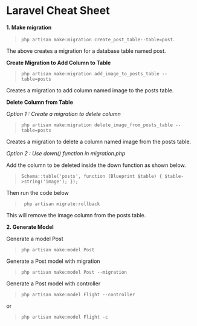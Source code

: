 # Laravel Cheat Sheet

**1. Make migration**

> `php artisan make:migration create_post_table--table=post`.

The above creates a migration for a database table named post.

**Create Migration to Add Column to Table**

> `php artisan make:migration add_image_to_posts_table --table=posts`

Creates a migration to add column named image to the posts table.

**Delete Column from Table**

_Option 1 : Create a migration to delete column_

> `php artisan make:migration delete_image_from_posts_table --table=posts`

Creates a migration to delete a column named image from the posts table.

_Option 2 : Use down() function in migration.php_

Add the column to be deleted inside the down function as shown below.

> `Schema::table('posts', function (Blueprint $table) { $table->string('image'); });`

Then run the code below

> ` php artisan migrate:rollback`

This will remove the image column from the posts table.

**2. Generate Model**

Generate a model Post

> `php artisan make:model Post`

Generate a Post model with migration

> `php artisan make:model Post --migration`

Generate a Post model with controller

> `php artisan make:model Flight --controller`

or

> `php artisan make:model Flight -c`
